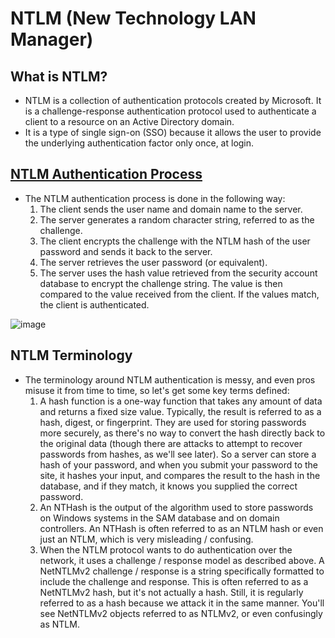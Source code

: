 # NTLM (New Technology LAN Manager)

## What is NTLM?
- NTLM is a collection of authentication protocols created by Microsoft. It is a challenge-response authentication protocol used to authenticate a client to a resource on an Active Directory domain.
- It is a type of single sign-on (SSO) because it allows the user to provide the underlying authentication factor only once, at login.

## [NTLM Authentication Process](https://www.ionos.com/digitalguide/server/know-how/ntlm-nt-lan-manager/)
- The NTLM authentication process is done in the following way:
  1. The client sends the user name and domain name to the server.
  2. The server generates a random character string, referred to as the challenge.
  3. The client encrypts the challenge with the NTLM hash of the user password and sends it back to the server.
  4. The server retrieves the user password (or equivalent).
  5. The server uses the hash value retrieved from the security account database to encrypt the challenge string. The value is then compared to the value received from the client. If the values match, the client is authenticated.

![image](https://github.com/GregKedrovsky/Hacking/assets/26492233/ad458006-771e-4674-b0fd-dcdc19e14e5e)

## NTLM Terminology
- The terminology around NTLM authentication is messy, and even pros misuse it from time to time, so let's get some key terms defined:
  1. A hash function is a one-way function that takes any amount of data and returns a fixed size value. Typically, the result is referred to as a hash, digest, or fingerprint. They are used for storing passwords more securely, as there's no way to convert the hash directly back to the original data (though there are attacks to attempt to recover passwords from hashes, as we'll see later). So a server can store a hash of your password, and when you submit your password to the site, it hashes your input, and compares the result to the hash in the database, and if they match, it knows you supplied the correct password.
  2. An NTHash is the output of the algorithm used to store passwords on Windows systems in the SAM database and on domain controllers. An NTHash is often referred to as an NTLM hash or even just an NTLM, which is very misleading / confusing.
  3. When the NTLM protocol wants to do authentication over the network, it uses a challenge / response model as described above. A NetNTLMv2 challenge / response is a string specifically formatted to include the challenge and response. This is often referred to as a NetNTLMv2 hash, but it's not actually a hash. Still, it is regularly referred to as a hash because we attack it in the same manner. You'll see NetNTLMv2 objects referred to as NTLMv2, or even confusingly as NTLM.
